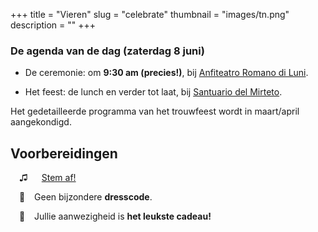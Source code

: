 +++
title = "Vieren"
slug = "celebrate"
thumbnail = "images/tn.png"
description = ""
+++

### De agenda van de dag (zaterdag 8 juni)

* De ceremonie: om **9:30 am (precies!)**, bij [Anfiteatro Romano di Luni](https://goo.gl/maps/UojhnNnR7Qv).

* Het feest: de lunch en verder tot laat, bij [Santuario del Mirteto](http://www.santuariodelmirteto.it/).

Het gedetailleerde programma van het trouwfeest wordt in maart/april aangekondigd.

## Voorbereidingen

&ensp;&ensp;<span class='iconsize'>&#9835;</span> &ensp;&ensp; [Stem af!](https://www.youtube.com/watch?v=_xPz0K_CrgA)

&ensp;&ensp;<span class='iconsize'>&#128090;</span> &ensp; Geen bijzondere **dresscode**.

&ensp;&ensp;<span class='iconsize'>&#127873;</span> &ensp; Jullie aanwezigheid is **het leukste cadeau!**
